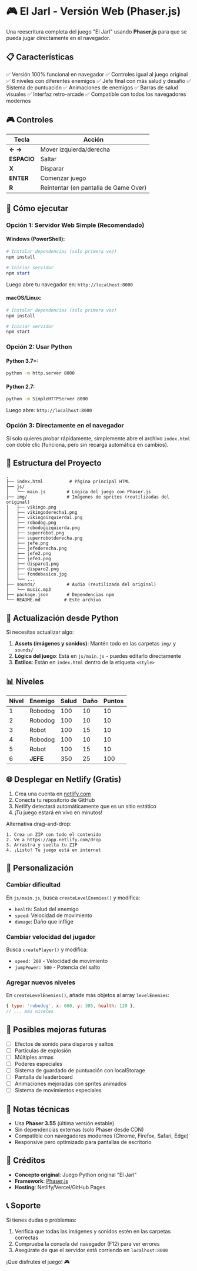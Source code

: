 # 🎮 El Jarl - Versión Web (Phaser.js)

Una reescritura completa del juego "El Jarl" usando **Phaser.js** para que se pueda jugar directamente en el navegador.

## 📋 Características

✅ Versión 100% funcional en navegador
✅ Controles igual al juego original
✅ 6 niveles con diferentes enemigos
✅ Jefe final con más salud y desafío
✅ Sistema de puntuación
✅ Animaciones de enemigos
✅ Barras de salud visuales
✅ Interfaz retro-arcade
✅ Compatible con todos los navegadores modernos

## 🎮 Controles

| Tecla | Acción |
|-------|--------|
| **← →** | Mover izquierda/derecha |
| **ESPACIO** | Saltar |
| **X** | Disparar |
| **ENTER** | Comenzar juego |
| **R** | Reintentar (en pantalla de Game Over) |

## 🚀 Cómo ejecutar

### Opción 1: Servidor Web Simple (Recomendado)

#### Windows (PowerShell):
```powershell
# Instalar dependencias (solo primera vez)
npm install

# Iniciar servidor
npm start
```

Luego abre tu navegador en: `http://localhost:8000`

#### macOS/Linux:
```bash
# Instalar dependencias (solo primera vez)
npm install

# Iniciar servidor
npm start
```

### Opción 2: Usar Python

#### Python 3.7+:
```bash
python -m http.server 8000
```

#### Python 2.7:
```bash
python -m SimpleHTTPServer 8000
```

Luego abre: `http://localhost:8000`

### Opción 3: Directamente en el navegador

Si solo quieres probar rápidamente, simplemente abre el archivo `index.html` con doble clic (funciona, pero sin recarga automática en cambios).

## 📁 Estructura del Proyecto

```
.
├── index.html          # Página principal HTML
├── js/
│   └── main.js        # Lógica del juego con Phaser.js
├── img/               # Imágenes de sprites (reutilizadas del original)
│   ├── vikingo.png
│   ├── vikingoderecha1.png
│   ├── vikingoizquierda1.png
│   ├── robodog.png
│   ├── robodogizquierda.png
│   ├── superrobot.png
│   ├── superrobotderecha.png
│   ├── jefe.png
│   ├── jefederecha.png
│   ├── jefe2.png
│   ├── jefe3.png
│   ├── disparo1.png
│   ├── disparo2.png
│   ├── fondobasico.jpg
│   └── ...
├── sounds/            # Audio (reutilizado del original)
│   └── music.mp3
├── package.json       # Dependencias npm
└── README.md         # Este archivo
```

## 🔄 Actualización desde Python

Si necesitas actualizar algo:

1. **Assets (imágenes y sonidos)**: Mantén todo en las carpetas `img/` y `sounds/`
2. **Lógica del juego**: Está en `js/main.js` - puedes editarlo directamente
3. **Estilos**: Están en `index.html` dentro de la etiqueta `<style>`

## 📊 Niveles

| Nivel | Enemigo | Salud | Daño | Puntos |
|-------|---------|-------|------|--------|
| 1 | Robodog | 100 | 10 | 10 |
| 2 | Robodog | 100 | 10 | 10 |
| 3 | Robot | 100 | 15 | 10 |
| 4 | Robodog | 100 | 10 | 10 |
| 5 | Robot | 100 | 15 | 10 |
| 6 | **JEFE** | 350 | 25 | 100 |

## 🌐 Desplegar en Netlify (Gratis)

1. Crea una cuenta en [netlify.com](https://netlify.com)
2. Conecta tu repositorio de GitHub
3. Netlify detectará automáticamente que es un sitio estático
4. ¡Tu juego estará en vivo en minutos!

Alternativa drag-and-drop:
```
1. Crea un ZIP con todo el contenido
2. Ve a https://app.netlify.com/drop
3. Arrastra y suelta tu ZIP
4. ¡Listo! Tu juego está en internet
```

## 🔧 Personalización

### Cambiar dificultad

En `js/main.js`, busca `createLevelEnemies()` y modifica:
- `health`: Salud del enemigo
- `speed`: Velocidad de movimiento
- `damage`: Daño que inflige

### Cambiar velocidad del jugador

Busca `createPlayer()` y modifica:
- `speed: 200` - Velocidad de movimiento
- `jumpPower: 500` - Potencia del salto

### Agregar nuevos niveles

En `createLevelEnemies()`, añade más objetos al array `levelEnemies`:

```javascript
{ type: 'robodog', x: 600, y: 385, health: 120 },
// ... más niveles
```

## 🐛 Posibles mejoras futuras

- [ ] Efectos de sonido para disparos y saltos
- [ ] Partículas de explosión
- [ ] Múltiples armas
- [ ] Poderes especiales
- [ ] Sistema de guardado de puntuación con localStorage
- [ ] Pantalla de leaderboard
- [ ] Animaciones mejoradas con sprites animados
- [ ] Sistema de movimientos especiales

## 📝 Notas técnicas

- Usa **Phaser 3.55** (última versión estable)
- Sin dependencias externas (solo Phaser desde CDN)
- Compatible con navegadores modernos (Chrome, Firefox, Safari, Edge)
- Responsive pero optimizado para pantallas de escritorio

## 🎨 Créditos

- **Concepto original**: Juego Python original "El Jarl"
- **Framework**: [Phaser.js](https://phaser.io/)
- **Hosting**: Netlify/Vercel/GitHub Pages

## 📞 Soporte

Si tienes dudas o problemas:

1. Verifica que todas las imágenes y sonidos estén en las carpetas correctas
2. Comprueba la consola del navegador (F12) para ver errores
3. Asegúrate de que el servidor está corriendo en `localhost:8000`

¡Que disfrutes el juego! 🎮
